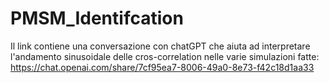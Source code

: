 # PMSM_Identifcation
Il link contiene una conversazione con chatGPT che aiuta ad interpretare l'andamento sinusoidale delle cros-correlation nelle varie simulazioni fatte:
https://chat.openai.com/share/7cf95ea7-8006-49a0-8e73-f42c18d1aa33
